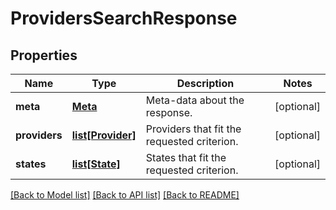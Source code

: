 # ProvidersSearchResponse

## Properties
Name | Type | Description | Notes
------------ | ------------- | ------------- | -------------
**meta** | [**Meta**](Meta.md) | Meta-data about the response. | [optional] 
**providers** | [**list[Provider]**](Provider.md) | Providers that fit the requested criterion. | [optional] 
**states** | [**list[State]**](State.md) | States that fit the requested criterion. | [optional] 

[[Back to Model list]](../README.md#documentation-for-models) [[Back to API list]](../README.md#documentation-for-api-endpoints) [[Back to README]](../README.md)


